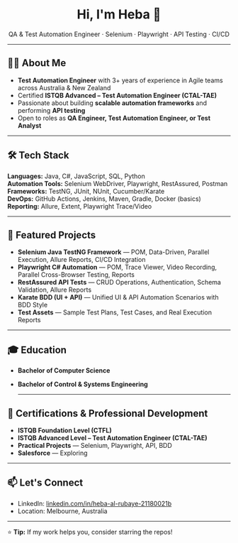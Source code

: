 <h1 align="center">Hi, I'm Heba 👋</h1>
<p align="center">
QA & Test Automation Engineer · Selenium · Playwright · API Testing · CI/CD  
</p>

---

## 👩‍💻 About Me  
- **Test Automation Engineer** with 3+ years of experience in Agile teams across Australia & New Zealand  
- Certified **ISTQB Advanced – Test Automation Engineer (CTAL-TAE)**  
- Passionate about building **scalable automation frameworks** and performing **API testing**  
- Open to roles as **QA Engineer, Test Automation Engineer, or Test Analyst**  

---

## 🛠 Tech Stack

**Languages:** Java, C#, JavaScript, SQL, Python  
**Automation Tools:** Selenium WebDriver, Playwright, RestAssured, Postman  
**Frameworks:** TestNG, JUnit, NUnit, Cucumber/Karate  
**DevOps:** GitHub Actions, Jenkins, Maven, Gradle, Docker (basics)  
**Reporting:** Allure, Extent, Playwright Trace/Video

---

## 🚀 Featured Projects  

- **Selenium Java TestNG Framework** — POM, Data-Driven, Parallel Execution, Allure Reports, CI/CD Integration  
- **Playwright C# Automation** — POM, Trace Viewer, Video Recording, Parallel Cross-Browser Testing, Reports  
- **RestAssured API Tests** — CRUD Operations, Authentication, Schema Validation, Allure Reports  
- **Karate BDD (UI + API)** — Unified UI & API Automation Scenarios with BDD Style  
- **Test Assets** — Sample Test Plans, Test Cases, and Real Execution Reports  


---

## 🎓 **Education**  
- **Bachelor of Computer Science**  
- **Bachelor of Control & Systems Engineering**
  
  ---
  
## 📜 Certifications & Professional Development  

- **ISTQB Foundation Level (CTFL)**  
- **ISTQB Advanced Level – Test Automation Engineer (CTAL-TAE)**  
- **Practical Projects** — Selenium, Playwright, API, BDD  
- **Salesforce** — Exploring  

---

## 📫 Let's Connect
- LinkedIn: [linkedin.com/in/heba-al-rubaye-21180021b](https://www.linkedin.com/in/heba-al-rubaye-21180021b)
- Location: Melbourne, Australia

---

⭐ **Tip:** If my work helps you, consider starring the repos!
